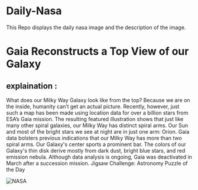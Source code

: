 # Daily-Nasa

This Repo displays the daily nasa image and the description of the image.

<!--NASA-->
# Gaia Reconstructs a Top View of our Galaxy
## explaination :

What does our Milky Way Galaxy look like from the top? Because we are on the inside, humanity can’t get an actual picture. Recently, however, just such a map has been made using location data for over a billion stars from ESA’s Gaia mission. The resulting featured illustration shows that just like many other spiral galaxies, our Milky Way has distinct spiral arms.  Our Sun and most of the bright stars we see at night are in just one arm: Orion. Gaia data bolsters previous indications that our Milky Way has more than two spiral arms. Our Galaxy's center sports a prominent bar.  The colors of our Galaxy's thin disk derive mostly from dark dust, bright blue stars, and red emission nebula. Although data analysis is ongoing, Gaia was deactivated in March after a succession mission.   Jigsaw Challenge: Astronomy Puzzle of the Day

![NASA](https://apod.nasa.gov/apod/image/2505/MilkyWayTop_Gaia_960.jpg)
<!--/NASA-->